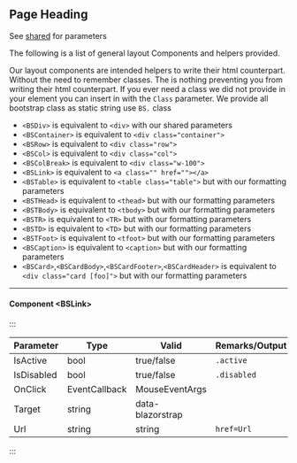 ﻿## Page Heading

See [shared](layout/shared) for parameters    

The following is a list of general layout Components and helpers provided.
  
Our layout components are intended helpers to write their html counterpart. Without the need to remember classes. The is nothing preventing you from writing their html counterpart. 
If you ever need a class we did not provide in your element you can insert in with the `Class` parameter. We provide all bootstrap class as static string use `BS.` class

* `<BSDiv>` is equivalent to `<div>` with our shared parameters
* `<BSContainer>` is equivalent to `<div class="container">` 
* `<BSRow>` is equivalent to `<div class="row">`
* `<BSCol>` is equivalent to `<div class="col">`
* `<BSColBreak>`  is equivalent to `<div class="w-100">`
* `<BSLink>` is equivalent to `<a class="" href=""></a>`
* `<BSTable>` is equivalent to `<table class="table">` but with our formatting parameters
* `<BSTHead>` is equivalent to `<thead>` but with our formatting parameters
* `<BSTBody>` is equivalent to `<tbody>` but with our formatting parameters
* `<BSTR>` is equivalent to `<TR>` but with our formatting parameters
* `<BSTD>` is equivalent to `<TD>` but with our formatting parameters
* `<BSTFoot>` is equivalent to `<tfoot>` but with our formatting parameters
* `<BSCaption>` is equivalent to `<caption>` but with our formatting parameters
* `<BSCard>`,`<BSCardBody>`,`<BSCardFooter>`,`<BSCardHeader>` is equivalent to `<div class="card [foo]">` but with our formatting parameters

----

#### Component \<BSLink\>
:::

| Parameter  | Type          | Valid            | Remarks/Output | 
|------------|---------------|------------------|----------------|
| IsActive   | bool          | true/false       | `.active`      | {.table-striped}
| IsDisabled | bool          | true/false       | `.disabled`    |
| OnClick    | EventCallback | MouseEventArgs   |                |
| Target     | string        | data-blazorstrap |                |
| Url        | string        | string           | `href=Url`     |

:::